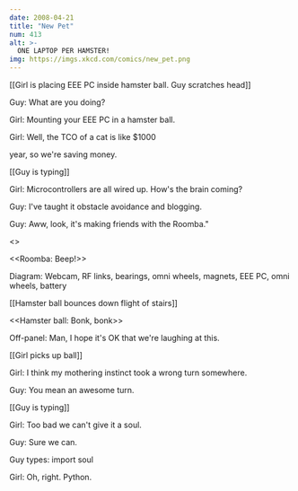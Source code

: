 ```yaml
---
date: 2008-04-21
title: "New Pet"
num: 413
alt: >-
  ONE LAPTOP PER HAMSTER!
img: https://imgs.xkcd.com/comics/new_pet.png
---
```

[[Girl is placing EEE PC inside hamster ball. Guy scratches head]]

Guy: What are you doing?

Girl: Mounting your EEE PC in a hamster ball.

Girl: Well, the TCO of a cat is like $1000

year, so we're saving money.

[[Guy is typing]]

Girl: Microcontrollers are all wired up. How's the brain coming?

Guy: I've taught it obstacle avoidance and blogging.

Guy: Aww, look, it's making friends with the Roomba."

<<EEE PC: RRRRR>>

<<Roomba: Beep!>>

Diagram: Webcam, RF links, bearings, omni wheels, magnets, EEE PC, omni wheels, battery

[[Hamster ball bounces down flight of stairs]]

<<Hamster ball: Bonk, bonk>>

Off-panel: Man, I hope it's OK that we're laughing at this.

[[Girl picks up ball]]

Girl: I think my mothering instinct took a wrong turn somewhere.

Guy: You mean an awesome turn.

[[Guy is typing]]

Girl: Too bad we can't give it a soul.

Guy: Sure we can. 

Guy types: import soul

Girl: Oh, right. Python.

